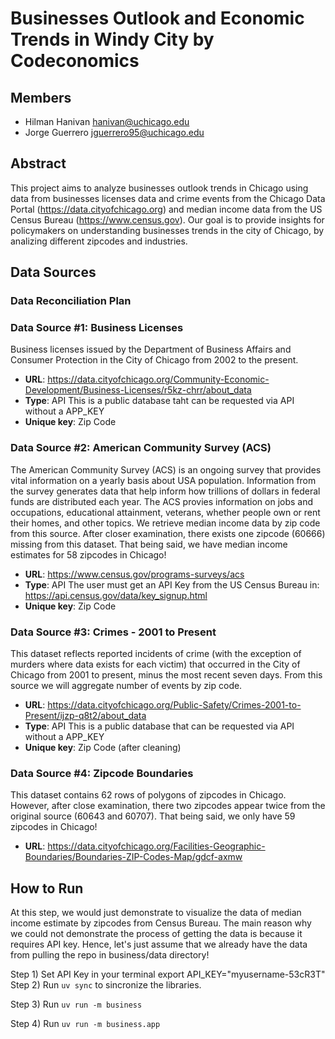 # Businesses Outlook and Economic Trends in Windy City by Codeconomics

## Members

- Hilman Hanivan <hanivan@uchicago.edu>
- Jorge Guerrero <jguerrero95@uchicago.edu>

## Abstract

This project aims to analyze businesses outlook trends in Chicago using data from businesses licenses data and crime events from the Chicago Data Portal (https://data.cityofchicago.org) and median income data from the US Census Bureau (https://www.census.gov).
Our goal is to provide insights for policymakers on understanding businesses trends in the city of Chicago, by analizing different zipcodes and industries. 


## Data Sources

### Data Reconciliation Plan

### Data Source #1: Business Licenses
Business licenses issued by the Department of Business Affairs and Consumer Protection in the City of Chicago from 2002 to the present.

- **URL**: https://data.cityofchicago.org/Community-Economic-Development/Business-Licenses/r5kz-chrr/about_data
- **Type**: API
            This is a public database taht can be requested via API without a APP_KEY
- **Unique key**: Zip Code


### Data Source #2: American Community Survey (ACS)   
The American Community Survey (ACS) is an ongoing survey that provides vital information on a yearly basis about USA population. Information from the survey generates data that help inform how trillions of dollars in federal funds are distributed each year. The ACS provies information on jobs and occupations, educational attainment, veterans, whether people own or rent their homes, and other topics. We retrieve median income data by zip code from this source. After closer examination, there exists one zipcode (60666) missing from this dataset. That being said, we have median income estimates for 58 zipcodes in Chicago!

- **URL**: https://www.census.gov/programs-surveys/acs
- **Type**: API 
    The user must get an API Key from the US Census Bureau in:  https://api.census.gov/data/key_signup.html
- **Unique key**: Zip Code

### Data Source #3: Crimes - 2001 to Present
This dataset reflects reported incidents of crime (with the exception of murders where data exists for each victim) that occurred in the City of Chicago from 2001 to present, minus the most recent seven days. From this source we will aggregate number of events by zip code.

- **URL**: https://data.cityofchicago.org/Public-Safety/Crimes-2001-to-Present/ijzp-q8t2/about_data
- **Type**: API
            This is a public database that can be requested via API without a APP_KEY
- **Unique key**: Zip Code (after cleaning)

### Data Source #4: Zipcode Boundaries 
This dataset contains 62 rows of polygons of zipcodes in Chicago. However, after close examination, there two zipcodes appear twice from the original source (60643 and 60707). That being said, we only have 59 zipcodes in Chicago! 

- **URL**: https://data.cityofchicago.org/Facilities-Geographic-Boundaries/Boundaries-ZIP-Codes-Map/gdcf-axmw


## How to Run

At this step, we would just demonstrate to visualize the data of median income estimate by zipcodes from Census Bureau. The main reason why we could not demonstrate the process of getting the data is because it requires API key. Hence, let's just assume that we already have the data from pulling the repo in business/data directory!

Step 1) Set API Key in your terminal
        export API_KEY="myusername-53cR3T"
Step 2) Run `uv sync` to sincronize the libraries.

Step 3) Run `uv run -m business`

Step 4) Run `uv run -m business.app`


